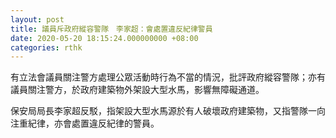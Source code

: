 ```yaml
---
layout: post
title: 議員斥政府縱容警隊　李家超：會處置違反紀律警員
date: 2020-05-20 18:15:24.000000000 +08:00
categories: rthk
---
```


有立法會議員關注警方處理公眾活動時行為不當的情況，批評政府縱容警隊；亦有議員關注警方，於政府建築物外架設大型水馬，影響無障礙通道。

保安局局長李家超反駁，指架設大型水馬源於有人破壞政府建築物，又指警隊一向注重紀律，亦會處置違反紀律的警員。
